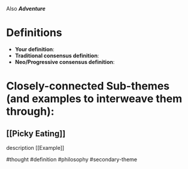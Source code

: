 Also ***Adventure***

# Definitions
- **Your definition**:
- **Traditional consensus definition**:
- **Neo/Progressive consensus definition**:

# Closely-connected Sub-themes (and examples to interweave them through):

## [[Picky Eating]]
description
[[Example]]





#thought #definition #philosophy #secondary-theme













